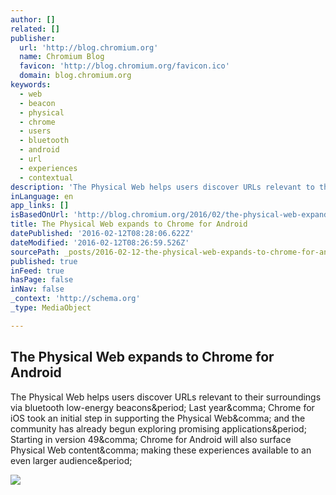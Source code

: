 ```yaml
---
author: []
related: []
publisher:
  url: 'http://blog.chromium.org'
  name: Chromium Blog
  favicon: 'http://blog.chromium.org/favicon.ico'
  domain: blog.chromium.org
keywords:
  - web
  - beacon
  - physical
  - chrome
  - users
  - bluetooth
  - android
  - url
  - experiences
  - contextual
description: 'The Physical Web helps users discover URLs relevant to their surroundings via bluetooth low-energy beacons. Last year, Chrome for iOS took an initial step in supporting the Physical Web, and the community has already begun exploring promising applications. Starting in version 49, Chrome for Android will also surface Physical Web content, making these experiences available to an even larger audience.'
inLanguage: en
app_links: []
isBasedOnUrl: 'http://blog.chromium.org/2016/02/the-physical-web-expands-to-chrome-for_10.html'
title: The Physical Web expands to Chrome for Android
datePublished: '2016-02-12T08:28:06.622Z'
dateModified: '2016-02-12T08:26:59.526Z'
sourcePath: _posts/2016-02-12-the-physical-web-expands-to-chrome-for-android.md
published: true
inFeed: true
hasPage: false
inNav: false
_context: 'http://schema.org'
_type: MediaObject

---
```

<article style=""><h1>The Physical Web expands to Chrome for Android</h1><p>The Physical Web helps users discover URLs relevant to their surroundings via bluetooth low-energy beacons&amp;period; Last year&amp;comma; Chrome for iOS took an initial step in supporting the Physical Web&amp;comma; and the community has already begun exploring promising applications&amp;period; Starting in version 49&amp;comma; Chrome for Android will also surface Physical Web content&amp;comma; making these experiences available to an even larger audience&amp;period;</p><img src="https://lh5.googleusercontent.com/SnjL8rqf3aYr6J_TssR2nB1hlEuPL7E9DUyrHclic2pBnGMemI7z7CkAOms8MLalJ33bxkawKokyHb0CKIRLO9VIxyv3ZQHfXUJa1yUY-TOquSXIErFhWKQhXFGG6FgcIoJLdPP4=s72-c" /></article>